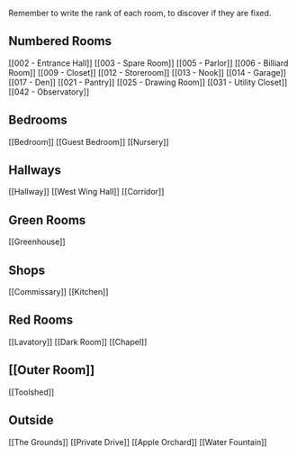 		
Remember to write the rank of each room, to discover if they are fixed.
## Numbered Rooms
[[002 - Entrance Hall]]
[[003 - Spare Room]]
[[005 - Parlor]]
[[006 - Billiard Room]]
[[009 - Closet]]
[[012 - Storeroom]]
[[013 - Nook]]
[[014 - Garage]]
[[017 - Den]]
[[021 - Pantry]]
[[025 - Drawing Room]]
[[031 - Utility Closet]]
[[042 - Observatory]]

## Bedrooms
[[Bedroom]]
[[Guest Bedroom]]
[[Nursery]]

## Hallways
[[Hallway]]
[[West Wing Hall]]
[[Corridor]]

## Green Rooms
[[Greenhouse]]

## Shops
[[Commissary]]
[[Kitchen]]
## Red Rooms
[[Lavatory]]
[[Dark Room]]
[[Chapel]]

## [[Outer Room]]
[[Toolshed]]

## Outside
[[The Grounds]]
[[Private Drive]]
[[Apple Orchard]]
[[Water Fountain]]